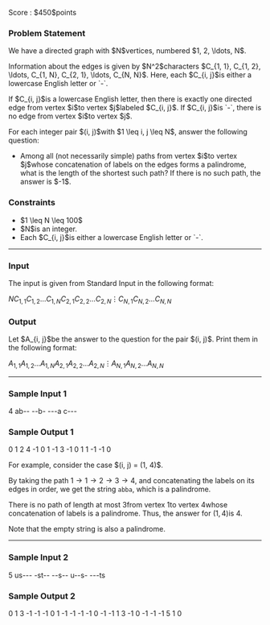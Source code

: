 
<div>

<span>

<span>

<p>
Score : $450$points
</p>

<div>

<section>

### **Problem Statement**

<p>
We have a directed graph with $N$vertices, numbered $1, 2, \ldots, N$.
</p>

<p>
Information about the edges is given by $N^2$characters $C_{1, 1}, C_{1, 2}, \ldots, C_{1, N}, C_{2, 1}, \ldots, C_{N, N}$. Here, each $C_{i, j}$is either a lowercase English letter or `-`.
</p>

<p>
If $C_{i, j}$is a lowercase English letter, then there is exactly one directed edge from vertex $i$to vertex $j$labeled $C_{i, j}$. If $C_{i, j}$is `-`, there is no edge from vertex $i$to vertex $j$.
</p>

<p>
For each integer pair $(i, j)$with $1 \leq i, j \leq N$, answer the following question:
</p>

<ul>

<li>
Among all (not necessarily simple) paths from vertex $i$to vertex $j$whose concatenation of labels on the edges forms a palindrome, what is the length of the shortest such path? If there is no such path, the answer is $-1$.
</li>

</ul>

</section>

</div>

<div>

<section>

### **Constraints**

<ul>

<li>
$1 \leq N \leq 100$
</li>

<li>
$N$is an integer.
</li>

<li>
Each $C_{i, j}$is either a lowercase English letter or `-`.
</li>

</ul>

</section>

</div>

---

<div>

<div>

<section>

### **Input**

<p>
The input is given from Standard Input in the following format:
</p>

<div>

$N$$C_{1, 1}$$C_{1, 2}$$\ldots$$C_{1, N}$$C_{2, 1}$$C_{2, 2}$$\ldots$$C_{2, N}$$\vdots$$C_{N, 1}$$C_{N, 2}$$\ldots$$C_{N, N}$
</div>

</section>

</div>

<div>

<section>

### **Output**

<p>
Let $A_{i, j}$be the answer to the question for the pair $(i, j)$. Print them in the following format:
</p>

<div>

$A_{1, 1}$$A_{1, 2}$$\ldots$$A_{1, N}$$A_{2, 1}$$A_{2, 2}$$\ldots$$A_{2, N}$$\vdots$$A_{N, 1}$$A_{N, 2}$$\ldots$$A_{N, N}$
</div>

</section>

</div>

</div>

---

<div>

<section>

### **Sample Input 1**

<div>

4
ab--
--b-
---a
c---

</div>

</section>

</div>

<div>

<section>

### **Sample Output 1**

<div>

0 1 2 4
-1 0 1 -1
3 -1 0 1
1 -1 -1 0

</div>

<p>
For example, consider the case $(i, j) = (1, 4)$.

By taking the path $1 \to 1 \to 2 \to 3 \to 4$, and concatenating the labels on its edges in order, we get the string `abba`, which is a palindrome.

There is no path of length at most $3$from vertex $1$to vertex $4$whose concatenation of labels is a palindrome. Thus, the answer for $(1, 4)$is $4$.
</p>

<p>
Note that the empty string is also a palindrome.
</p>

</section>

</div>

---

<div>

<section>

### **Sample Input 2**

<div>

5
us---
-st--
--s--
u--s-
---ts

</div>

</section>

</div>

<div>

<section>

### **Sample Output 2**

<div>

0 1 3 -1 -1
-1 0 1 -1 -1
-1 -1 0 -1 -1
1 3 -1 0 -1
-1 -1 5 1 0

</div>

</section>

</div>

</span>

</span>

</div>
